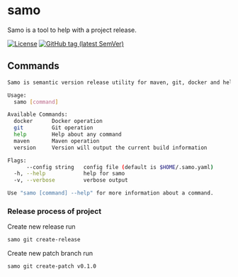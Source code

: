 # samo

Samo is a tool to help with a project release.

[![License](https://img.shields.io/github/license/lorislab/semver-release-maven-plugin?style=for-the-badge&logo=apache)](https://www.apache.org/licenses/LICENSE-2.0)
[![GitHub tag (latest SemVer)](https://img.shields.io/github/v/tag/lorislab/samo?logo=github&style=for-the-badge)](https://github.com/lorislab/samo/releases/latest)

## Commands
```bash
Samo is semantic version release utility for maven, git, docker and helm chart

Usage:
  samo [command]

Available Commands:
  docker      Docker operation
  git         Git operation
  help        Help about any command
  maven       Maven operation
  version     Version will output the current build information

Flags:
      --config string   config file (default is $HOME/.samo.yaml)
  -h, --help            help for samo
  -v, --verbose         verbose output

Use "samo [command] --help" for more information about a command.
```

### Release process of project

Create new release run
```bash
samo git create-release
```

Create new patch branch run
```bash
samo git create-patch v0.1.0
```
